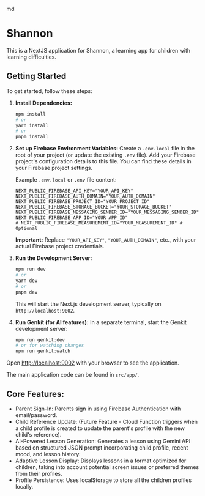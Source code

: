 md
# Shannon

This is a NextJS application for Shannon, a learning app for children with learning difficulties.

## Getting Started

To get started, follow these steps:

1.  **Install Dependencies:**
    ```bash
    npm install
    # or
    yarn install
    # or
    pnpm install
    ```

2.  **Set up Firebase Environment Variables:**
    Create a `.env.local` file in the root of your project (or update the existing `.env` file). Add your Firebase project's configuration details to this file. You can find these details in your Firebase project settings.

    Example `.env.local` or `.env` file content:
    ```env
    NEXT_PUBLIC_FIREBASE_API_KEY="YOUR_API_KEY"
    NEXT_PUBLIC_FIREBASE_AUTH_DOMAIN="YOUR_AUTH_DOMAIN"
    NEXT_PUBLIC_FIREBASE_PROJECT_ID="YOUR_PROJECT_ID"
    NEXT_PUBLIC_FIREBASE_STORAGE_BUCKET="YOUR_STORAGE_BUCKET"
    NEXT_PUBLIC_FIREBASE_MESSAGING_SENDER_ID="YOUR_MESSAGING_SENDER_ID"
    NEXT_PUBLIC_FIREBASE_APP_ID="YOUR_APP_ID"
    # NEXT_PUBLIC_FIREBASE_MEASUREMENT_ID="YOUR_MEASUREMENT_ID" # Optional
    ```
    **Important:** Replace `"YOUR_API_KEY"`, `"YOUR_AUTH_DOMAIN"`, etc., with your actual Firebase project credentials.

3.  **Run the Development Server:**
    ```bash
    npm run dev
    # or
    yarn dev
    # or
    pnpm dev
    ```
    This will start the Next.js development server, typically on `http://localhost:9002`.

4.  **Run Genkit (for AI features):**
    In a separate terminal, start the Genkit development server:
    ```bash
    npm run genkit:dev
    # or for watching changes
    npm run genkit:watch
    ```

Open [http://localhost:9002](http://localhost:9002) with your browser to see the application.

The main application code can be found in `src/app/`.

## Core Features:

- Parent Sign-In: Parents sign in using Firebase Authentication with email/password.
- Child Reference Update: (Future Feature - Cloud Function triggers when a child profile is created to update the parent's profile with the new child's reference).
- AI-Powered Lesson Generation: Generates a lesson using Gemini API based on structured JSON prompt incorporating child profile, recent mood, and lesson history.
- Adaptive Lesson Display: Displays lessons in a format optimized for children, taking into account potential screen issues or preferred themes from their profiles.
- Profile Persistence: Uses localStorage to store all the children profiles locally.

